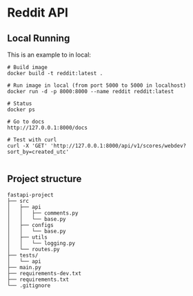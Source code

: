# Reddit API

## Local Running
This is an example to in local:
````shell
# Build image
docker build -t reddit:latest .

# Run image in local (from port 5000 to 5000 in localhost)
docker run -d -p 8000:8000 --name reddit reddit:latest

# Status
docker ps

# Go to docs
http://127.0.0.1:8000/docs

# Test with curl
curl -X 'GET' 'http://127.0.0.1:8000/api/v1/scores/webdev?sort_by=created_utc'
  
````


## Project structure
````
fastapi-project
├── src
│   ├── api
│   │   ├── comments.py
│   │   └── base.py
│   ├── configs
│   │   └── base.py
│   ├── utils
│   │   └── logging.py
│   └── routes.py
├── tests/
│   └── api
├── main.py
├── requirements-dev.txt
├── requirements.txt
└── .gitignore
````
